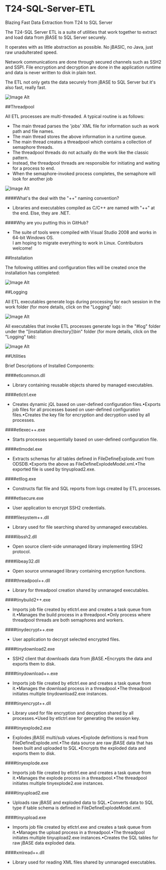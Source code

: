 T24-SQL-Server-ETL
====================

Blazing Fast Data Extraction from T24 to SQL Server

The T24-SQL Server ETL is a suite of utilities that work together to extract and load data from jBASE to SQL Server securely. 

It operates with as little abstraction as possible. No jBASIC, no Java, just raw unadulterated speed.

Network communications are done through secured channels such as SSH2 and SSPI. File encryption and decryption are done in the application runtime and data is never written to disk in plain text. 

The ETL not only gets the data securely from jBASE to SQL Server but it's also fast, really fast. 

![Image Alt](http://eztier.com/documentation/t24/jbase-sql-etl/images/ownerobjects/architecture-0.png)

##Threadpool

All ETL processes are multi-threaded. A typical routine is as follows:

- The main thread parses the 'jobs' XML file for information such as work path and file names.  
- The main thread stores the above information in a runtime queue.  
- The main thread creates a threadpool which contains a collection of semaphore threads.  
- The threadpool threads do not actually do the work like the classic pattern.  
- Instead, the threadpool threads are responsible for initiating and waiting for a process to end.  
- When the semaphore-invoked process completes, the semaphore will look for another job  

![Image Alt](http://eztier.com/documentation/t24/jbase-sql-etl/images/ownerobjects/threadpool-0.png)

####What's the deal with the "++" naming convention?
- Libraries and executables compiled as C/C++ are named with "++" at the end.  Else, they are .NET.

####Why are you putting this in GitHub?
- The suite of tools were compiled with Visual Studio 2008 and works in 64-bit Windows OS.  
  I am hoping to migrate everything to work in Linux.  Contributors welcome!

##Installation  

The following utilities and configuration files will be created once the installation has completed:

![Image Alt](http://eztier.com/documentation/t24/jbase-sql-etl/images/ownerobjects/installed-utilities.png)

##Logging

All ETL executables generate logs during processing for each session in the work folder (for more details, click on the "Logging" tab):

![Image Alt](http://eztier.com/documentation/t24/jbase-sql-etl/images/ownerobjects/logging-summary-0.png)

All executables that invoke ETL processes generate logs in the "#log" folder under the "[installation directory]\bin" folder (for more details, click on the "Logging" tab):

![Image Alt](http://eztier.com/documentation/t24/jbase-sql-etl/images/ownerobjects/logging-summary-1.png)

##Utilities

Brief Descriptions of Installed Components:


####etlcommon.dll 

- Library containing reusable objects shared by managed executables.
  
####etlctrl.exe 

- Creates dynamic jQL based on user-defined configuration files.•Exports job files for all processes based on user-defined configuration files.•Creates the key file for encryption and decryption used by all processes.
  
####etlexec++.exe 

- Starts processes sequentially based on user-defined configuration file.
  
####etlmodel.exe 

- Extracts schemas for all tables defined in FileDefineExplode.xml from ODSDB.•Exports the above as FileDefineExplodeModel.xml.•The exported file is used by tinyupload2.exe.
  
####etllog.exe 

- Constructs flat file and SQL reports from logs created by ETL processes.
  
####etlsecure.exe 

- User application to encrypt SSH2 credentials.
  
####filesystem++.dll 

- Library used for file searching shared by unmanaged executables.
  
####libssh2.dll 

- Open source client-side unmanaged library implementing SSH2 protocol.
  
####libeay32.dll 

- Open source unmanaged library containing encryption functions.
  
####threadpool++.dll 

- Library for threadpool creation shared by unmanaged executables.
  
####tinybuild2++.exe 

- Imports job file created by etlctrl.exe and creates a task queue from it.•Manages the build process in a threadpool.•Only process where threadpool threads are both semaphores and workers.
  
####tinydecrypt++.exe 

- User application to decrypt selected encrypted files.
  
####tinydownload2.exe 

- SSH2 client that downloads data from jBASE.•Encrypts the data and exports them to disk.
  
####tinydownload++.exe 

- Imports job file created by etlctrl.exe and creates a task queue from it.•Manages the download process in a threadpool.•The threadpool initiates multiple tinydownload2.exe instances.
  
####tinyencrypt++.dll 

- Library used for file encryption and decyption shared by all processes.•Used by etlctrl.exe for generating the session key.
  
####tinyexplode2.exe 

- Explodes jBASE multi/sub values.•Explode definitions is read from FileDefineExplode.xml.•The data source are raw jBASE data that has been built and uploaded to SQL.•Encrypts the exploded data and exports them to disk.
  
####tinyexplode.exe 

- Imports job file created by etlctrl.exe and creates a task queue from it.•Manages the explode process in a threadpool.•The threadpool initiates multiple tinyexplode2.exe instances.
  
####tinyupload2.exe 

- Uploads raw jBASE and exploded data to SQL.•Converts data to SQL type if table schema is defined in FileDefineExplodeModel.xml.
  
####tinyupload.exe 

- Imports job file created by etlctrl.exe and creates a task queue from it.•Manages the upload process in a threadpool.•The threadpool initiates multiple tinyupload2.exe instances.•Creates the SQL tables for raw jBASE data exploded data.
  
####xmlread++.dll

- Library used for reading XML files shared by unmanaged executables.

